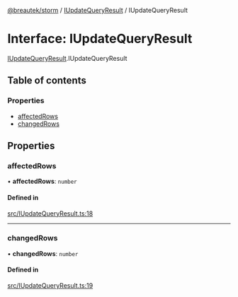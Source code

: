 [@breautek/storm](../README.md) / [IUpdateQueryResult](../modules/IUpdateQueryResult.md) / IUpdateQueryResult

# Interface: IUpdateQueryResult

[IUpdateQueryResult](../modules/IUpdateQueryResult.md).IUpdateQueryResult

## Table of contents

### Properties

- [affectedRows](IUpdateQueryResult.IUpdateQueryResult-1.md#affectedrows)
- [changedRows](IUpdateQueryResult.IUpdateQueryResult-1.md#changedrows)

## Properties

### affectedRows

• **affectedRows**: `number`

#### Defined in

[src/IUpdateQueryResult.ts:18](https://github.com/breautek/storm/blob/621aeec/src/IUpdateQueryResult.ts#L18)

___

### changedRows

• **changedRows**: `number`

#### Defined in

[src/IUpdateQueryResult.ts:19](https://github.com/breautek/storm/blob/621aeec/src/IUpdateQueryResult.ts#L19)
